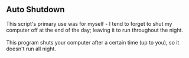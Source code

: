 ## Auto Shutdown <br>
This script's primary use was for myself - I tend to forget to shut my computer off at the end of the day; leaving it to run throughout the night.
<br> 
<br>This program shuts your computer after a certain time (up to you), so it doesn't run all night. 
